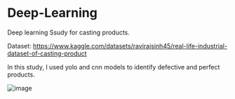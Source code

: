 # Deep-Learning
Deep learning Ssudy for casting products.


Dataset: https://www.kaggle.com/datasets/ravirajsinh45/real-life-industrial-dataset-of-casting-product

In this study, I used yolo and cnn models to identify defective and perfect products.

![image](https://github.com/user-attachments/assets/41ccb6ce-e4e7-43ad-b0a6-bc7f84a25819)
